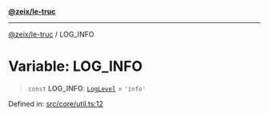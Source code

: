 [**@zeix/le-truc**](../README.md)

***

[@zeix/le-truc](../globals.md) / LOG\_INFO

# Variable: LOG\_INFO

> `const` **LOG\_INFO**: [`LogLevel`](../type-aliases/LogLevel.md) = `'info'`

Defined in: [src/core/util.ts:12](https://github.com/zeixcom/ui-element/blob/230cd6cc9b2252d1741350e7be8be3e04b6f2cf4/src/core/util.ts#L12)

